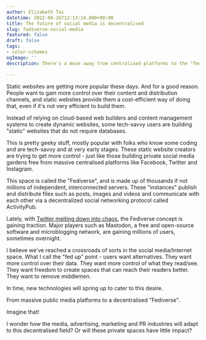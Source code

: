 ```yaml
---
author: Elizabeth Tai
datetime: 2022-09-26T12:13:24.000+00:00
title: The future of social media is decentralised
slug: fediverse-social-media
featured: false
draft: false
tags:
- color-schemes
ogImage: ''
description: There's a move away from centralised platforms to the "fediverse"

---
```

Static websites are getting more popular these days. And for a good reason. People want to gain more control over their content and distribution channels, and static websites provide them a cost-efficient way of doing that, even if it's not very efficient to build them.

Instead of relying on cloud-based web builders and content management systems to create dynamic websites, some tech-savvy users are building "static" websites that do not require databases.

This is pretty geeky stuff, mostly popular with folks who know some coding and are tech-savvy and at very early stages. These static website creators are trying to get more control - just like those building private social media gardens free from massive centralised platforms like Facebook, Twitter and Instagram.

This space is called the "Fediverse", and is made up of thousands if not millions of independent, interconnected servers. These "instances" publish and distribute files such as posts, images and videos and communicate with each other via a decentralized social networking protocol called ActivityPub.

Lately, with [Twitter melting down into chaos](/posts/twitter-mess), the Fediverse concept is gaining traction. Major players such as Mastodon, a free and open-source software and microblogging network, are gaining millions of users, sometimes overnight.

I believe we've reached a crossroads of sorts in the social media/Internet space. What I call the "fed up" point - users want alternatives. They want more control over their data. They want more control of what they read/see. They want freedom to create spaces that can reach their readers better. They want to remove middlemen.

In time, new technologies will spring up to cater to this desire.

From massive public media platforms to a decentralised "Fediverse".

Imagine that!

I wonder how the media, advertising, marketing and PR industries will adapt to this decentralised field? Or will these private spaces have little impact?